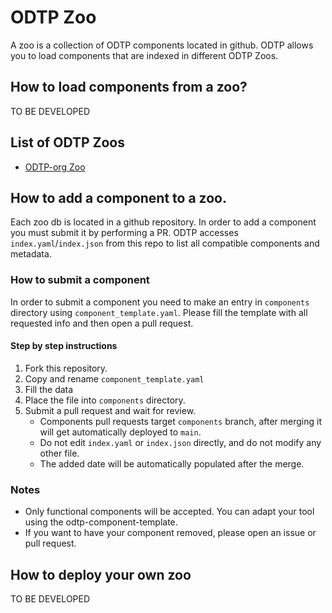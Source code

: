 # ODTP Zoo

A zoo is a collection of ODTP components located in github. ODTP allows you to load components that are indexed in different ODTP Zoos. 

## How to load components from a zoo? 

TO BE DEVELOPED

## List of ODTP Zoos

- [ODTP-org Zoo](https://github.com/odtp-org/odtp-zoo-db)

## How to add a component to a zoo.

Each zoo db is located in a github repository. In order to add a component you must submit it by performing a PR. ODTP accesses `index.yaml`/`index.json` from this repo to list all compatible components and metadata. 

### How to submit a component

In order to submit a component you need to make an entry in `components` directory using `component_template.yaml`. Please fill the template with all requested info and then open a pull request. 

#### Step by step instructions

1. Fork this repository.
2. Copy and rename `component_template.yaml`
3. Fill the data
4. Place the file into `components` directory.
5. Submit a pull request and wait for review. 
    - Components pull requests target `components` branch, after merging it will get automatically deployed to `main`.
    - Do not edit `index.yaml` or `index.json` directly, and do not modify any other file. 
    - The added date will be automatically populated after the merge. 

### Notes

- Only functional components will be accepted. You can adapt your tool using the odtp-component-template. 
- If you want to have your component removed, please open an issue or pull request. 

## How to deploy your own zoo

TO BE DEVELOPED